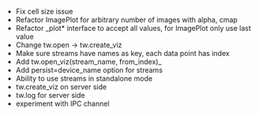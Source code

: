 * Fix cell size issue
* Refactor ImagePlot for arbitrary number of images with alpha, cmap
* Refactor _plot* interface to accept all values, for ImagePlot only use last value
* Change tw.open -> tw.create_viz
* Make sure streams have names as key, each data point has index
* Add tw.open_viz(stream_name, from_index)_
* Add persist=device_name option for streams
* Ability to use streams in standalone mode
* tw.create_viz on server side
* tw.log for server side
* experiment with IPC channel

